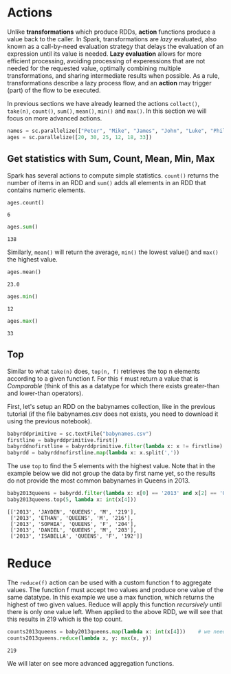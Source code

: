 
# Actions


Unlike **transformations** which produce RDDs, **action** functions produce a value back to the caller. In Spark, transformations are *lazy* evaluated, also known as a call-by-need evaluation strategy that delays the evaluation of an expression until its value is needed. **Lazy evaluation** allows for more efficient processing, avoiding processing of experessions that are not needed for the requested value, optimally combining multiple transformations, and sharing intermediate results when possible. As a rule, transformations describe a lazy process flow, and an **action** may trigger (part) of the flow to be executed.

In previous sections we have already learned the actions `collect()`, `take(n)`, `count()`, `sum()`, `mean()`, `min()` and `max()`. In this section we will focus on more advanced actions.


```python
names = sc.parallelize(["Peter", "Mike", "James", "John", "Luke", "Phil", "Mike"])
ages = sc.parallelize([20, 30, 25, 12, 18, 33])
```

## Get statistics with Sum, Count, Mean, Min, Max

Spark has several actions to compute simple statistics. `count()` returns the number of items in an RDD and `sum()` adds all elements in an RDD that contains numeric elements. 


```python
ages.count()
```




    6




```python
ages.sum()
```




    138



Similarly, `mean()` will return the average, `min()` the lowest value() and `max()` the highest value.


```python
ages.mean()
```




    23.0




```python
ages.min()
```




    12




```python
ages.max()
```




    33



## Top ##

Similar to what `take(n)` does, `top(n, f)` retrieves the top n elements according to a given function f. For this `f` must return a value that is *Comparable* (think of this as a datatype for which there exists greater-than and lower-than operators).

First, let's setup an RDD on the babynames collection, like in the previous tutorial (if the file babynames.csv does not exists, you need to download it using the previous notebook).


```python
babyrddprimitive = sc.textFile("babynames.csv")
firstline = babyrddprimitive.first()
babyrddnofirstline = babyrddprimitive.filter(lambda x: x != firstline)
babyrdd = babyrddnofirstline.map(lambda x: x.split(','))
```

The use `top` to find the 5 elements with the highest value. Note that in the example below we did not group the data by first name yet, so the results do not provide the most common babynames in Queens in 2013.


```python
baby2013queens = babyrdd.filter(lambda x: x[0] == '2013' and x[2] == 'QUEENS')
baby2013queens.top(5, lambda x: int(x[4]))
```




    [['2013', 'JAYDEN', 'QUEENS', 'M', '219'],
     ['2013', 'ETHAN', 'QUEENS', 'M', '216'],
     ['2013', 'SOPHIA', 'QUEENS', 'F', '204'],
     ['2013', 'DANIEL', 'QUEENS', 'M', '203'],
     ['2013', 'ISABELLA', 'QUEENS', 'F', '192']]



# Reduce

The `reduce(f)` action can be used with a custom function f to aggregate values. The function f must accept two values and produce one value of the same datatype. In this example we use a max function, which returns the highest of two given values. Reduce will apply this function *recursively* until there is only one value left. When applied to the above RDD, we will see that this results in 219 which is the top count.


```python
counts2013queens = baby2013queens.map(lambda x: int(x[4]))    # we need int() because the count is still a text
counts2013queens.reduce(lambda x, y: max(x, y))
```




    219



We will later on see more advanced aggregation functions.


```python

```
